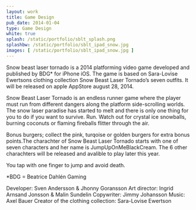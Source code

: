 ```yaml
---
layout: work
title: Game Design
pub_date: 2014-01-04
type: Game Design
white: true
splash: /static/portfolio/sblt_splash.png
splashbw: /static/portfolio/sblt_ipad_snow.jpg
images: [ /static/portfolio/sblt_ipad_snow.jpg ]
---
```

Snow beast laser tornado is a 2014 platforming video game developed and published by BDG* for iPhone iOS. The game is based on Sara-Lovise Ewertsons clothing collection Snow Beast Laser Tornado’s seven outfits. It will be released on apple AppStore august 28, 2014. 

Snow Beast Laser Tornado is an endless runner game where the player must run from different dangers along the platform side-scrolling worlds. The snow laser paradise has started to melt and there is only one thing for you to do if you want to survive. Run. Watch out for crystal ice snowballs, burning coconuts or flaming fireballs flitter through the air. 

Bonus burgers; collect the pink, turqoise or golden burgers for extra bonus points.The charachter of Snow Beast Laser Tornado starts with one of seven characters and her name is JumpUpOnMeBlackCream. The 6 other charachters will be released and avalible to play later this year.

You tap with one finger to jump and avoid death.


*BDG = Beatrice Dahlén Gaming

Developer: Sven Andersson & Jhonny Goransson
Art director: Ingrid Arnsand Jonsson & Malin Sundelin
Copywriter: Jimmy Johansson
Music: Axel Bauer
Creator of the clothing collection: Sara-Lovise Ewertson
